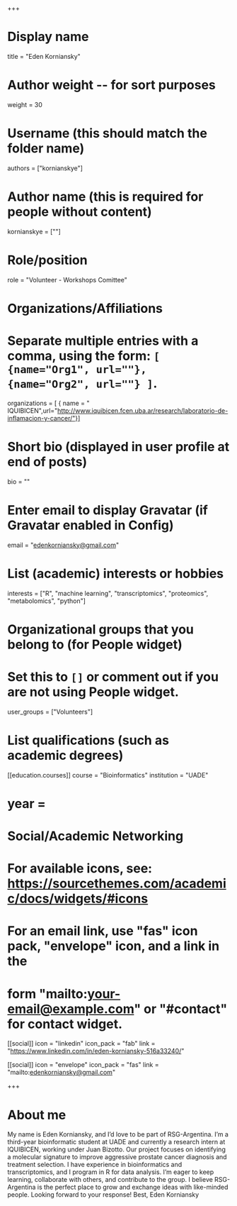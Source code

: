 +++
# Display name
title = "Eden Korniansky"

# Author weight -- for sort purposes
weight = 30

# Username (this should match the folder name)
authors = ["kornianskye"]

# Author name (this is required for people without content)
kornianskye = [""]

# Role/position
role = "Volunteer - Workshops Comittee"

# Organizations/Affiliations
#   Separate multiple entries with a comma, using the form: `[ {name="Org1", url=""}, {name="Org2", url=""} ]`.
organizations = [ { name = " IQUIBICEN",url="http://www.iquibicen.fcen.uba.ar/research/laboratorio-de-inflamacion-y-cancer/"}] 

# Short bio (displayed in user profile at end of posts)
bio = ""

# Enter email to display Gravatar (if Gravatar enabled in Config)
email = "edenkorniansky@gmail.com"

# List (academic) interests or hobbies
interests = ["R", "machine learning", "transcriptomics", "proteomics", "metabolomics", "python"]

# Organizational groups that you belong to (for People widget)
#   Set this to `[]` or comment out if you are not using People widget.
user_groups = ["Volunteers"]

# List qualifications (such as academic degrees)

[[education.courses]]
course = "Bioinformatics"
institution = "UADE"
# year = 



# Social/Academic Networking
# For available icons, see: https://sourcethemes.com/academic/docs/widgets/#icons
#   For an email link, use "fas" icon pack, "envelope" icon, and a link in the
#   form "mailto:your-email@example.com" or "#contact" for contact widget.

[[social]]
  icon = "linkedin"
  icon_pack = "fab"
  link = "https://www.linkedin.com/in/eden-korniansky-516a33240/"

[[social]]
  icon = "envelope"
  icon_pack = "fas"
  link = "mailto:edenkorniansky@gmail.com"




+++

# About me 

 My name is Eden Korniansky, and I’d love to be part of RSG-Argentina. I’m a third-year bioinformatic student at UADE and currently a research intern at IQUIBICEN, working under Juan Bizotto. Our project focuses on identifying a molecular signature to improve aggressive prostate cancer diagnosis and treatment selection.  I have experience in bioinformatics and transcriptomics, and I program in R for data analysis. I’m eager to keep learning, collaborate with others, and contribute to the group. I believe RSG-Argentina is the perfect place to grow and exchange ideas with like-minded people.  Looking forward to your response!  Best, Eden Korniansky